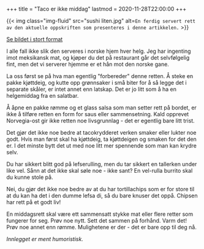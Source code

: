 +++
title = "Taco er ikke middag"
lastmod = 2020-11-28T22:00:00
+++

{{< img
    class="img-fluid"
    src="sushi liten.jpg"
    alt=`En ferdig servert rett av den aktuelle oppskriften som presenteres i denne artikkelen.`
    >}}

[Se bildet i stort format](sushi.jpg)

I alle fall ikke slik den serveres i norske hjem hver helg. Jeg har ingenting imot meksikansk mat, og kjøper du det på restaurant går det selvfølgelig fint, men det vi serverer hjemme er et hån mot den norske gane.

La oss først se på hva man egentlig "forbereder" denne retten. Å steke en pakke kjøttdeig, og kutte opp grønnsaker i små biter for å så legge det i separate skåler, er intet annet enn latskap. Det er jo litt som å ha en helgemiddag fra en salatbar.

Å åpne en pakke rømme og et glass salsa som man setter rett på bordet, er ikke å tilføre retten en form for saus eller sammensetning. Kald opprevet Norvegia-ost gir ikke retten noe livsgrunnlag - det er egentlig bare litt trist.

Det gjør det ikke noe bedre at tacokrydderet verken smaker eller lukter noe godt. Hvis man først skal ha kjøttdeig, ta kjøttdeigen og smaken for det den er. I det minste bytt det ut med noe litt mer spennende som man kan krydre selv.

Du har sikkert blitt god på lefserulling, men du tar sikkert en tallerken under like vel. Sånn at det ikke skal søle noe - ikke sant? En vel-rulla burrito skal du kunne stole på.

Nei, du gjør det ikke noe bedre av at du har tortillachips som er for store til at du kan ha det i den dumme lefsa di, så du bare knuser det oppå. Chipsen har rett på et godt liv!

En middagsrett skal være ett sammensatt stykke mat eller flere retter som fungerer for seg. Prøv noe nytt. Sett det sammen på forhånd. Varm det! Prøv noe annet enn rømme. Mulighetene er der - det er bare opp til deg nå.

*Innlegget er ment humoristisk.*
